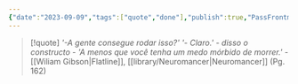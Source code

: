 ```yaml
---
{"date":"2023-09-09","tags":["quote","done"],"publish":true,"PassFrontmatter":true}
---
```


> [!quote] *'-A gente consegue rodar isso?' '- Claro.' - disso o constructo - 'A menos que você tenha um medo mórbido de morrer.'*
> \- [[Wiliam Gibson\|Flatline]], [[library/Neuromancer\|Neuromancer]] (Pg. 162)
